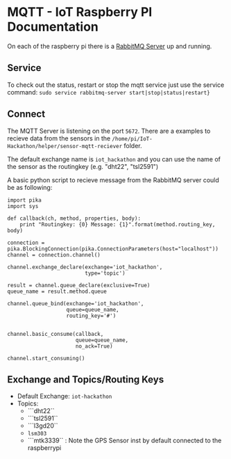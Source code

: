 # MQTT - IoT Raspberry PI Documentation
On each of the raspberry pi there is a [RabbitMQ Server](http://www.rabbitmq.com) up and running.

## Service
To check out the status, restart or stop the mqtt service just use the service command:
```sudo service rabbitmq-server start|stop|status|restart}```

## Connect
The MQTT Server is listening on the port ```5672```.
There are a examples to recieve data from the sensors in the ```/home/pi/IoT-Hackathon/helper/sensor-mqtt-reciever``` folder.

The default exchange name is ```iot_hackathon``` and you can use the name of the sensor as the routingkey (e.g. "dht22", "tsl2591")

A basic python script to recieve message from the RabbitMQ server could be as following:
```
import pika
import sys

def callback(ch, method, properties, body):
    print "Routingkey: {0} Message: {1}".format(method.routing_key, body)

connection = pika.BlockingConnection(pika.ConnectionParameters(host="localhost"))
channel = connection.channel()

channel.exchange_declare(exchange='iot_hackathon',
                         type='topic')

result = channel.queue_declare(exclusive=True)
queue_name = result.method.queue

channel.queue_bind(exchange='iot_hackathon',
                   queue=queue_name,
                   routing_key='#')


channel.basic_consume(callback,
                      queue=queue_name,
                      no_ack=True)

channel.start_consuming()
```

## Exchange and Topics/Routing Keys
* Default Exchange: ```iot-hackathon```
* Topics:
  * ```dht22``
  * ```tsl2591``
  * ```l3gd20``
  * ```lsm303```
  * ```mtk3339`` : Note the GPS Sensor inst by default connected to the raspberrypi
